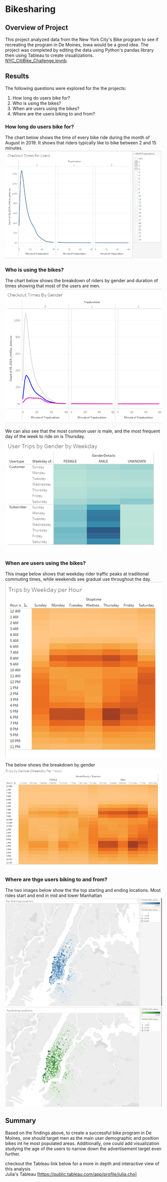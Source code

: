 # Bikesharing
## Overview of Project
This project analyzed data from the New York City's Bike program to see if recreating the program in De Moines, Iowa would be a good idea. The project was completed by editing the data using Python's pandas library then using Tableau to create visualizations.  \
[NYC_CitiBike_Challenge.ipynb](https://github.com/juliacho22/bikesharing/blob/main/NYC_CitiBike_Challenge.ipynb). 

## Results
The following questions were explored for the the projects: 
1. How long do users bike for?
2. Who is using the bikes?
3. When are users using the bikes?
4. Where are the users biking to and from?

### How long do users bike for?
The chart below shows the time of every bike ride during the month of August in 2019. It shows that riders typically like to bike between 2 and 15 minutes. \
![checkout%20times%20for%20users.PNG](https://github.com/juliacho22/bikesharing/blob/main/Viz/checkout%20times%20for%20users.PNG)

### Who is using the bikes?
The chart below shows the breakdown of riders by gender and duration of times showing that most of the users are men. \
![checkout%20times%20by%20gender.PNG](https://github.com/juliacho22/bikesharing/blob/main/Viz/checkout%20times%20by%20gender.PNG)

We can also see that the most common user is male, and the most frequent day of the week to ride on is Thursday. \
![user%20trips%20by%20gender%20by%20weekday.PNG](https://github.com/juliacho22/bikesharing/blob/main/Viz/user%20trips%20by%20gender%20by%20weekday.PNG)


### When are users using the bikes?
This image below shows that weekday rider traffic peaks at traditional commuting times, while weekends see gradual use throughout the day. \
![trips%20by%20weekday%20per%20hour.PNG](https://github.com/juliacho22/bikesharing/blob/main/Viz/trips%20by%20weekday%20per%20hour.PNG)

The below shows the breakdown by gender \
![trips%20by%20gender%20(weekday%20per%20hour).PNG](https://github.com/juliacho22/bikesharing/blob/main/Viz/trips%20by%20gender%20(weekday%20per%20hour).PNG)

### Where are thge users biking to and from?
The two images below show the the top starting and ending locations. Most rides start and end in mid and lower Manhattan \
![top%20starting%20locations.PNG](https://github.com/juliacho22/bikesharing/blob/main/Viz/top%20starting%20locations.PNG)
![top%20ending%20locations.PNG](https://github.com/juliacho22/bikesharing/blob/main/Viz/top%20ending%20locations.PNG)

## Summary 
Based on the findings above, to create a successful bike program in De Moines, one should target men as the main user demographic and position bikes int he most populated areas. Additionally, one could add visualization studying the age of the users to narrow down the advertisement target even further. 

checkout the Tableau link below for a more in depth and interactive view of this analysis \
Julia's Tableau [https://public.tableau.com/app/profile/julia.cho]



